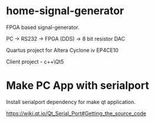 # home-signal-generator
FPGA based signal-generator. 

PC -> RS232 -> FPGA (DDS) -> 8 bit resistor DAC

Quartus project for Altera Cyclone iv EP4CE10

Client project - c++\Qt5

# Make PC App with serialport

Install serialport dependency for make qt application. 

https://wiki.qt.io/Qt_Serial_Port#Getting_the_source_code

